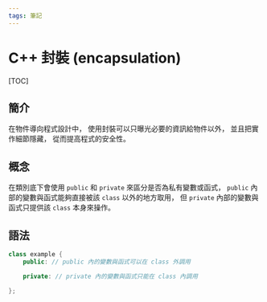 ```yaml
---
tags: 筆記
---
```


# C++ 封裝 (encapsulation)

[TOC]

## 簡介

在物件導向程式設計中，
使用封裝可以只曝光必要的資訊給物件以外，
並且把實作細節隱藏，
從而提高程式的安全性。

## 概念

在類別底下會使用 `public` 和 `private` 來區分是否為私有變數或函式，
`public` 內部的變數與函式能夠直接被該 `class` 以外的地方取用，
但 `private` 內部的變數與函式只提供該 `class` 本身來操作。

## 語法

```cpp
class example {
    public: // public 內的變數與函式可以在 class 外調用

    private: // private 內的變數與函式只能在 class 內調用

};
```